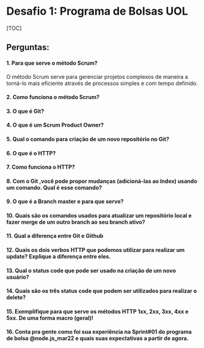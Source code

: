 # Desafio 1: Programa de Bolsas UOL
[TOC]

## Perguntas:

#### 1. Para que serve o método Scrum?

O método Scrum serve para gerenciar projetos complexos de maneira a torná-lo mais eficiente através de processos simples e com tempo definido.

#### 2. Como funciona o método Scrum?

#### 3. O que é Git?

#### 4. O que é um Scrum Product Owner?

#### 5. Qual o comando para criação de um novo repositório no Git?

#### 6. O que é o HTTP?

#### 7. Como funciona o HTTP?

#### 8. Com o Git ,você pode propor mudanças (adicioná-las ao Index) usando um comando. Qual é esse comando?

#### 9. O que é a Branch master e para que serve?

#### 10. Quais são os comandos usados para atualizar um repositório local e fazer merge de um outro branch ao seu branch ativo?

#### 11. Qual a diferença entre Git e Github

#### 12. Quais os dois verbos HTTP que podemos utilizar para realizar um update? Explique a diferença entre eles.

#### 13. Qual o status code que pode ser usado na criação de um novo usuário?

#### 14. Quais são os três status code que podem ser utilizados para realizar o delete?

#### 15. Exemplifique para que serve os métodos HTTP 1xx, 2xx, 3xx, 4xx e 5xx. De uma forma macro (geral)!

#### 16. Conta pra gente como foi sua experiência na Sprint#01 do programa de bolsa @node.js_mar22 e quais suas expectativas a partir de agora.
